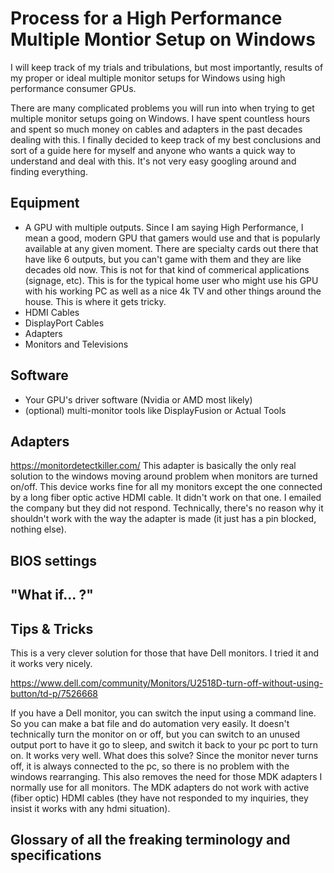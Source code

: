 # Process for a High Performance Multiple Montior Setup on Windows
I will keep track of my trials and tribulations, but most importantly, results of my proper or ideal multiple monitor setups for Windows using high performance consumer GPUs.

There are many complicated problems you will run into when trying to get multiple monitor setups going on Windows.  I have spent countless hours and spent so much money on cables and adapters in the past decades dealing with this.  I finally decided to keep track of my best conclusions and sort of a guide here for myself and anyone who wants a quick way to understand and deal with this.  It's not very easy googling around and finding everything.

## Equipment
 - A GPU with multiple outputs.  Since I am saying High Performance, I mean a good, modern GPU that gamers would use and that is popularly available at any given moment.  There are specialty cards out there that have like 6 outputs, but you can't game with them and they are like decades old now.  This is not for that kind of commerical applications (signage, etc).  This is for the typical home user who might use his GPU with his working PC as well as a nice 4k TV and other things around the house.  This is where it gets tricky.
  - HDMI Cables
  - DisplayPort Cables
  - Adapters
  - Monitors and Televisions
  
## Software
 - Your GPU's driver software (Nvidia or AMD most likely)
 - (optional) multi-monitor tools like DisplayFusion or Actual Tools

## Adapters
https://monitordetectkiller.com/
This adapter is basically the only real solution to the windows moving around problem when monitors are turned on/off.  This device works fine for all my monitors except the one connected by a long fiber optic active HDMI cable.  It didn't work on that one.  I emailed the company but they did not respond.  Technically, there's no reason why it shouldn't work with the way the adapter is made (it just has a pin blocked, nothing else).  

## BIOS settings

## "What if... ?"

## Tips & Tricks
This is a very clever solution for those that have Dell monitors.  I tried it and it works very nicely.  


https://www.dell.com/community/Monitors/U2518D-turn-off-without-using-button/td-p/7526668


If you have a Dell monitor, you can switch the input using a command line.  So you can make a bat file and do automation very easily.  It doesn't technically turn the monitor on or off, but you can switch to an unused output port to have it go to sleep, and switch it back to your pc port to turn on.  It works very well.  What does this solve?  Since the monitor never turns off, it is always connected to the pc, so there is no problem with the windows rearranging.  This also removes the need for those MDK adapters I normally use for all monitors.  The MDK adapters do not work with active (fiber optic) HDMI cables (they have not responded to my inquiries, they insist it works with any hdmi situation).

## Glossary of all the freaking terminology and specifications
